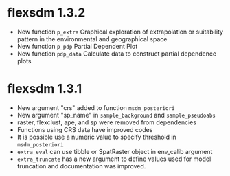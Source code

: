 # flexsdm 1.3.2

- New function `p_extra` Graphical exploration of extrapolation or suitability pattern in the environmental and geographical space
- New function `p_pdp` Partial Dependent Plot
- New function `pdp_data` Calculate data to construct partial dependence plots
 

# flexsdm 1.3.1

- New argument "crs" added to function `msdm_posteriori`
- New argument "sp_name" in `sample_background` and `sample_pseudoabs`
- raster, flexclust, ape, and sp were removed from dependencies  
- Functions using CRS data have improved codes
- It is possible use a numeric value to specify threshold in `msdm_posteriori` 
- `extra_eval` can use tibble or SpatRaster object in env_calib argument 
- `extra_truncate` has a new argument to define values used for model truncation and documentation was improved. 
